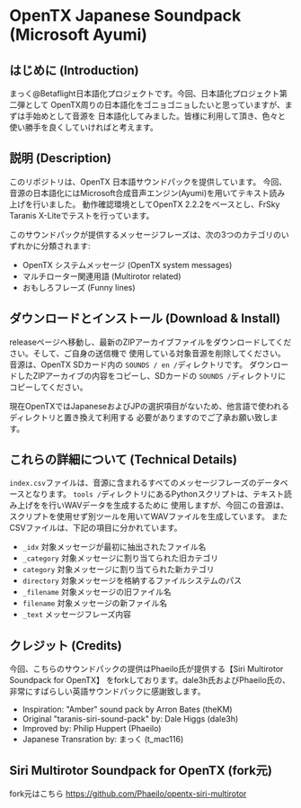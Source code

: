 # OpenTX Japanese Soundpack (Microsoft Ayumi)
## はじめに (Introduction)

まっく@Betaflight日本語化プロジェクトです。今回、日本語化プロジェクト第二弾として
OpenTX周りの日本語化をゴニョゴニョしたいと思っていますが、まずは手始めとして音源を
日本語化してみました。皆様に利用して頂き、色々と使い勝手を良くしていければと考えます。


## 説明 (Description)

このリポジトリは、OpenTX 日本語サウンドパックを提供しています。
今回、音源の日本語化にはMicrosoft合成音声エンジン(Ayumi)を用いてテキスト読み上げを行いました。
動作確認環境としてOpenTX 2.2.2をベースとし、FrSky Taranis X-Liteでテストを行っています。

このサウンドパックが提供するメッセージフレーズは、次の3つのカテゴリのいずれかに分類されます:

 * OpenTX システムメッセージ (OpenTX system messages)
 * マルチローター関連用語 (Multirotor related)
 * おもしろフレーズ (Funny lines)


## ダウンロードとインストール (Download & Install)

releaseページへ移動し、最新のZIPアーカイブファイルをダウンロードしてください。そして、ご自身の送信機で
使用している対象音源を削除してください。音源は、OpenTX SDカード内の `SOUNDS / en /`ディレクトリです。
ダウンロードしたZIPアーカイブの内容をコピーし、SDカードの `SOUNDS /`ディレクトリにコピーしてください。

現在OpenTXではJapaneseおよびJPの選択項目がないため、他言語で使われるディレクトリと置き換えて利用する
必要がありますのでご了承お願い致します。


## これらの詳細について (Technical Details)

`index.csv`ファイルは、音源に含まれるすべてのメッセージフレーズのデータベースとなります。
`tools /`ディレクトリにあるPythonスクリプトは、テキスト読み上げをを行いWAVデータを生成するために
使用しますが、今回この音源は、スクリプトを使用せず別ツールを用いてWAVファイルを生成しています。
またCSVファイルは、下記の項目に分かれています。

 * `_idx` 対象メッセージが最初に抽出されたファイル名
 * `_category` 対象メッセージに割り当てられた旧カテゴリ
 * `category` 対象メッセージに割り当てられた新カテゴリ
 * `directory` 対象メッセージを格納するファイルシステムのパス
 * `_filename`  対象メッセージの旧ファイル名
 * `filename` 対象メッセージの新ファイル名
 * `_text` メッセージフレーズ内容


## クレジット (Credits)

今回、こちらのサウンドパックの提供はPhaeilo氏が提供する【Siri Multirotor Soundpack for OpenTX】
をforkしております。dale3h氏およびPhaeilo氏の、非常にすばらしい英語サウンドパックに感謝致します。

* Inspiration: "Amber" sound pack by Arron Bates (theKM)
* Original "taranis-siri-sound-pack" by: Dale Higgs (dale3h)
* Improved by: Philip Huppert (Phaeilo)
* Japanese Transration by: まっく (t_mac116)


## Siri Multirotor Soundpack for OpenTX (fork元)

fork元はこちら
https://github.com/Phaeilo/opentx-siri-multirotor

